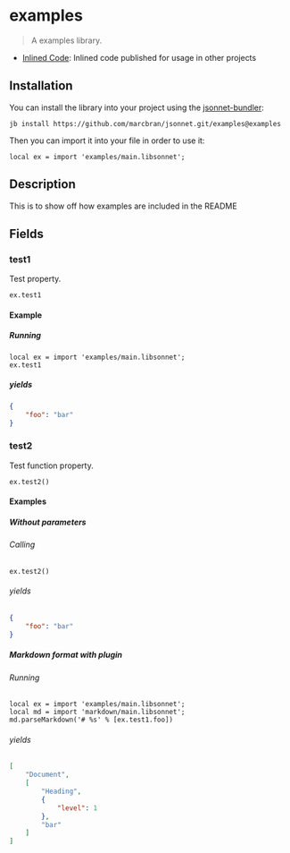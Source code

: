 # examples

> A examples library.

- [Inlined Code](https://github.com/marcbran/jsonnet/blob/examples/examples/main.libsonnet): Inlined code published for usage in other projects

## Installation

You can install the library into your project using the [jsonnet-bundler](https://github.com/jsonnet-bundler/jsonnet-bundler):

```shell
jb install https://github.com/marcbran/jsonnet.git/examples@examples
```

Then you can import it into your file in order to use it:

```jsonnet
local ex = import 'examples/main.libsonnet';
```

## Description

This is to show off how examples are included in the README

## Fields

### test1

Test property.

```jsonnet
ex.test1
```


#### Example

##### Running

```jsonnet
local ex = import 'examples/main.libsonnet';
ex.test1
```

##### yields

```json
{
    "foo": "bar"
}
```

### test2

Test function property.

```jsonnet
ex.test2()
```


#### Examples

##### Without parameters

###### Calling

```jsonnet
ex.test2()
```

###### yields

```json
{
    "foo": "bar"
}
```

##### Markdown format with plugin

###### Running

```jsonnet
local ex = import 'examples/main.libsonnet';
local md = import 'markdown/main.libsonnet';
md.parseMarkdown('# %s' % [ex.test1.foo])
```

###### yields

```json
[
    "Document",
    [
        "Heading",
        {
            "level": 1
        },
        "bar"
    ]
]
```
